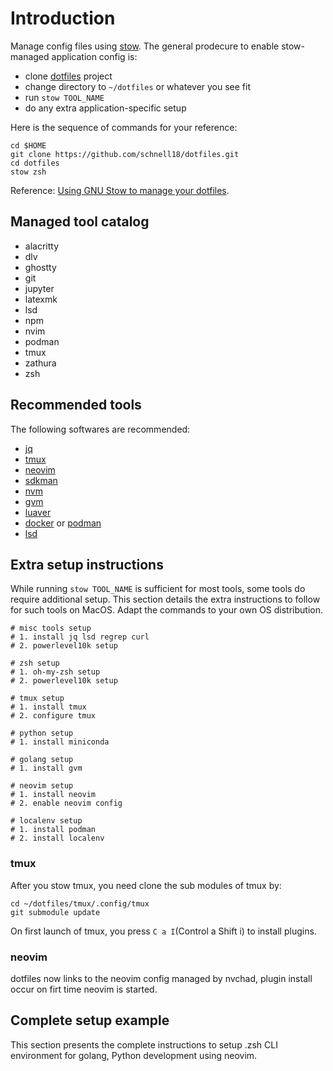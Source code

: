 # Introduction

Manage config files using [stow][1]. The general prodecure to enable
stow-managed application config is:

- clone [dotfiles][3] project
- change directory to `~/dotfiles` or whatever you see fit
- run `stow TOOL_NAME`
- do any extra application-specific setup

Here is the sequence of commands for your reference:

    cd $HOME
    git clone https://github.com/schnell18/dotfiles.git
    cd dotfiles
    stow zsh

Reference: [Using GNU Stow to manage your dotfiles][2].

## Managed tool catalog

- alacritty
- dlv
- ghostty
- git
- jupyter
- latexmk
- lsd
- npm
- nvim
- podman
- tmux
- zathura
- zsh

## Recommended tools
The following softwares are recommended:

- [jq][4]
- [tmux][5]
- [neovim][6]
- [sdkman][8]
- [nvm][9]
- [gvm][10]
- [luaver][11]
- [docker][12] or [podman][13]
- [lsd][14]

## Extra setup instructions

While running `stow TOOL_NAME` is sufficient for most tools, some tools do
require additional setup. This section details the extra instructions to follow
for such tools on MacOS. Adapt the commands to your own OS distribution.

    # misc tools setup
    # 1. install jq lsd regrep curl
    # 2. powerlevel10k setup

    # zsh setup
    # 1. oh-my-zsh setup
    # 2. powerlevel10k setup

    # tmux setup
    # 1. install tmux
    # 2. configure tmux

    # python setup
    # 1. install miniconda

    # golang setup
    # 1. install gvm

    # neovim setup
    # 1. install neovim
    # 2. enable neovim config

    # localenv setup
    # 1. install podman
    # 2. install localenv


### tmux
After you stow tmux, you need clone the sub modules of tmux by:

    cd ~/dotfiles/tmux/.config/tmux
    git submodule update

On first launch of tmux, you press `C a I`(Control a Shift i) to install plugins.

### neovim
dotfiles now links to the neovim config managed by nvchad, plugin install occur
on firt time neovim is started.

## Complete setup example

This section presents the complete instructions to setup .zsh CLI environment
for golang, Python development using neovim.



[1]: https://www.gnu.org/software/stow/
[2]: http://brandon.invergo.net/news/2012-05-26-using-gnu-stow-to-manage-your-dotfiles.html
[3]: https://github.com/schnell18/dotfiles.git
[4]: https://stedolan.github.io/jq/
[5]: https://github.com/tmux/tmux/wiki
[6]: https://neovim.io/
[7]: https://github.com/dylanaraps/neofetch
[8]: https://sdkman.io/
[9]: https://github.com/nvm-sh/nvm
[10]: https://github.com/moovweb/gvm
[11]: https://github.com/DhavalKapil/luaver
[12]: https://www.docker.com/
[13]: https://podman.io/
[14]: https://github.com/lsd-rs/lsd
